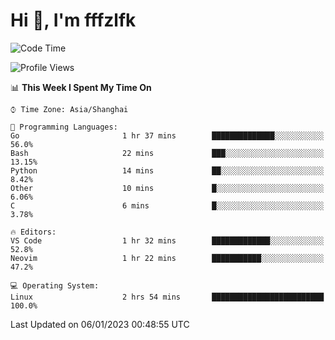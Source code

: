 # Hi 👋, I'm fffzlfk

<!--START_SECTION:waka-->
![Code Time](http://img.shields.io/badge/Code%20Time-10%20hrs%2051%20mins-blue)

![Profile Views](http://img.shields.io/badge/Profile%20Views-115-blue)

📊 **This Week I Spent My Time On** 

```text
⌚︎ Time Zone: Asia/Shanghai

💬 Programming Languages: 
Go                       1 hr 37 mins        ██████████████░░░░░░░░░░░   56.0% 
Bash                     22 mins             ███░░░░░░░░░░░░░░░░░░░░░░   13.15% 
Python                   14 mins             ██░░░░░░░░░░░░░░░░░░░░░░░   8.42% 
Other                    10 mins             █░░░░░░░░░░░░░░░░░░░░░░░░   6.06% 
C                        6 mins              █░░░░░░░░░░░░░░░░░░░░░░░░   3.78%

🔥 Editors: 
VS Code                  1 hr 32 mins        █████████████░░░░░░░░░░░░   52.8% 
Neovim                   1 hr 22 mins        ███████████░░░░░░░░░░░░░░   47.2%

💻 Operating System: 
Linux                    2 hrs 54 mins       █████████████████████████   100.0%

```


 Last Updated on 06/01/2023 00:48:55 UTC
<!--END_SECTION:waka-->
